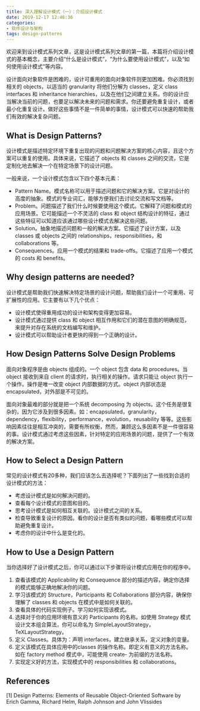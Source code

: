 ```yaml
---
title: 深入理解设计模式（一）：介绍设计模式
date: 2019-12-17 12:46:36
categories: 
- 软件设计与架构
tags: design-patterns
---
```




欢迎来到设计模式系列文章，这是设计模式系列文章的第一篇，本篇将介绍设计模式的基本概念，主要介绍“什么是设计模式”，“为什么要使用设计模式”，以及“如何使用设计模式”等内容。

设计面向对象软件是困难的，设计可重用的面向对象软件则更加困难。你必须找到相关的 objects，以适当的 granularity 将他们分解为 classes，定义 class interfaces 和 inheritance hierarchies，以及在他们之间建立关系。你的设计应当解决当前的问题，也要足以解决未来的问题和需求。你还要避免重复设计，或者最小化重复设计。做好这些事情不是一件简单的事情，设计模式可以快速的帮助我们有效的解决复杂问题。

## What is Design Patterns?

设计模式是描述特定环境下重复出现的问题和问题解决方案的核心内容，且这个方案可以重复的使用。具体来说，它描述了 objects 和 classes 之间的交流，它是定制化地去解决一个在特定场景下的设计问题。

一般来说，一个设计模式包含以下四个基本元素：

- Pattern Name。模式名称可以用于描述问题和它的解决方案。它是对设计的高度的抽象。模式的专业词汇，能够方便我们去讨论交流和写文档等。
- Problem。问题描述了我们什么时候要使用这个模式。它解释了问题和模式的应用场景。它可能描述一个不灵活的 class 和 object 结构设计的特征，通过这些特征可以知道应该通过哪些设计模式去解决这些问题。
- Solution。抽象地描述问题和一般的解决方案。它描述了设计方案，以及 classes 或 objects 之间的 relationships，responsibilities，和 collaborations 等。
- Consequences。应用一个模式的结果和 trade-offs。它描述了应用一个模式的 costs 和 benefits。

## Why design patterns are needed?

设计模式是帮助我们快速解决特定场景的设计问题，帮助我们设计一个可重用、可扩展性的应用。它主要有以下几个优点：

- 设计模式使得重用成功的设计和架构变得更加容易。
- 设计模式通过提供 class 和 object 相互作用和它们的潜在意图的明确规范，来提升对存在系统的文档编写和维护。
- 设计模式可以帮助设计者更快的得到一个正确的设计。

## How Design Patterns Solve Design Problems

面向对象程序是由 objects 组成的。一个 object 包含 data 和 procedures。当 object 接收到来自 client 的请求时，执行相关的操作。请求只能让 object 执行一个操作。操作是唯一改变 object 内部数据的方式。object 内部状态是 encapsulated，对外部是不可见的。

面向对象最难的部分就是把一个系统 decomposing 为 objects。这个任务是很复杂的，因为它涉及到很多因素。如：encapsulated，granularity，dependency，flexibility，performance，evolution，reusability 等等。这些影响因素往往是相互冲突的，需要有所权衡，然而，兼顾这么多因素不是一件很容易的事。设计模式通过考虑这些因素，针对特定的应用场景的问题，提供了一个有效的解决方案。

## How to Select a Design Pattern

常见的设计模式有20多种，我们应该怎么去选择呢？下面列出了一些找到合适的设计模式的方法：

- 考虑设计模式是如何解决问题的。
- 查看每个设计模式的意图和目的。
- 思考设计模式是如何相互关联的。设计模式之间的关系。
- 检查导致重复设计的原因。看你的设计是否有类似的问题，看哪些模式可以帮助避免重复设计。
- 考虑你的设计中什么是变化的。

## How to Use a Design Pattern

当你选择好了设计模式之后，你可以通过以下步骤将设计模式应用在你的程序中。

1. 查看该模式的 Applicability 和 Consequence 部分的描述内容，确定你选择的模式能够正确地解决你的问题。
2. 学习该模式的 Structure，Participants 和 Collaborations 部分内容，确保你理解了 classes 和 objects 在模式中是如何关联的。
3. 查看具体的代码实现例子。学习如何实现该模式。
4. 选择对于你的应用环境有意义的 Participants 的名称。如使用 Strategy 模式设计文本组合算法，你可以命名为 SimpleLayoutStrategy，TeXLayoutStrategy。
5. 定义 Classes。具体为：声明 interfaces，建立继承关系，定义对象的变量。
6. 定义该模式在具体应用中的classes 的操作名称。即定义有意义的方法名称。如在 factory method 模式中，可能使用 create- 为前缀的方法名称。
7. 实现定义好的方法，实现模式中的 responsibilities 和 collaborations。

## References

[1] Design Patterns: Elements of Reusable Object-Oriented Software by Erich Gamma, Richard Helm, Ralph Johnson and John Vlissides